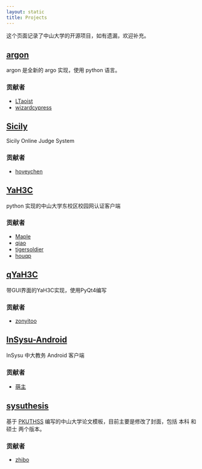 ```yaml
---
layout: static
title: Projects
---
```


<div class="notice">
这个页面记录了中山大学的开源项目，如有遗漏，欢迎补充。
</div>

[argon](https://github.com/sysu/argon)
--------------------------------------

argon 是全新的 argo 实现，使用 python 语言。

### 贡献者

- [LTaoist](https://github.com/LTaoist)
- [wizardcypress](https://github.com/wizardcypress)

[Sicily](https://github.com/sysu/Sicily)
----------------------------------------

Sicily Online Judge System

### 贡献者

- [hoveychen](https://github.com/hoveychen)

[YaH3C](https://github.com/sysu/YaH3C)
--------------------------------------

python 实现的中山大学东校区校园网认证客户端

### 贡献者

- [Maple](https://github.com/humaiozuzu)
- [qiao](https://github.com/qiao)
- [tigersoldier](https://github.com/tigersoldier)
- [houqp](https://github.com/houqp)

[qYaH3C](https://github.com/sysu/qYaH3C)
----------------------------------------

带GUI界面的YaH3C实现，使用PyQt4编写

### 贡献者

- [zonyitoo](https://github.com/zonyitoo)


[InSysu-Android](https://github.com/SYSUWebDev/InSysu-Android)
--------------------------------------------------------------

InSysu 中大教务 Android 客户端

### 贡献者

- [萌主](https://github.com/rpplusplus)

[sysuthesis](https://github.com/sysu/sysuthesis)
------------------------------------------------

基于 [PKUTHSS](http://www.ctan.org/pkg/pkuthss) 编写的中山大学论文模板，目前主要是修改了封面，包括 本科 和 硕士 两个版本。

### 贡献者

- [zhibo](https://github.com/zhibo)

